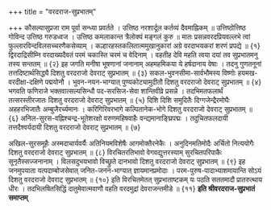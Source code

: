 +++
title = "वरदराज-सुप्रभातम्"

+++
कौसल्यासुप्रजा राम पूर्वा सन्ध्या प्रवर्तते । 
उत्तिष्ठ नरशार्दूल कर्तव्यं दैवमाह्निकम् ॥ 
उत्तिष्ठोत्तिष्ठ गोविन्द उत्तिष्ठ गरुडध्वज । 
उत्तिष्ठ कमलाकान्त त्रैलोक्यं मङ्गलं कुरु ॥ 
मातः प्रसन्नवरदप्रियवल्लभे त्वां 
फुल्लारविन्दविलसच्चरणैकसेव्याम् । 
कल्हारहस्तकलितात्ममुखानुकारां 
अग्रे वरदाभयकरां शरणं प्रपद्ये ॥ {१} 
द्विरदाद्रिसीम्नि वरदाख्यदैवतं 
परमं चकास्ति चरमं च वेदिनाम् । 
वहतीह देवि महति त्वया दयां 
तव सुप्रभातमनु तस्य सन्ततम् ॥ {२} 
इह जगति मनीषा भूषणानां जनानाम् 
अहमहमिकया ये हर्षदानाय वेषाः । 
तदनु गुणतनूनां तत्तदिष्टार्थसिद्ध्यै 
दिशतु वरदराजो देवराट् सुप्रभातम् ॥ {३} 
सकल-भुवनसीमा-सार्वभौमस्य विष्णोः 
हयमख-वरदीक्षा-दक्षिणे पद्मयोनौ । 
भुवन-नयन-भाग्यात् पुण्यकोट्यामुदीतौ 
दिशतु वरदराजो देवराट् सुप्रभातम् ॥ {४} 
भगवति फणिराजे भक्तवात्सल्यसिन्धौ 
पद-सरसिज-सेवा शान्तिवीव्रे प्रसन्ने । 
तदभिमतफलार्थं तत्सरस्तीरजातः 
दिशतु वरदराजो देवराट् सुप्रभातम् ॥ {५} 
दिशि दिशि समुदितैः दिग्गजेन्द्रैरमोघैः 
अहहरभिजातैः अम्बुजैरर्च्यमानः । 
करिगिरिवरभागे कल्पितानेक-भोगे 
दिशतु वरदराजो देवराट् सुप्रभातम् ॥ {६} 
अनिल-सुरस-वह्निश्चन्द्र-भूतेशरक्षो 
वरुणमहिषवाहैः वन्द्यमानाङ्घ्रिपद्मः । 
तदुचितफलदायी तत्तदैश्वर्यदायी 
दिशतु वरदराजो देवराट् सुप्रभातम् ॥ {७}



अखिल-सुरसमूहैः अस्मदाचार्यवर्यैः 
अतिनियमविशेषैः आगमोक्तैरनेकैः । 
अनुदिनमतिमोदैः अर्चितो नित्ययोगैः 
दिशतु वरदराजो देवराट् सुप्रभातम् ॥ {८} 
विरचितरतिभावो वेगवद्युत्तरस्याम् 
सुरचितपरिपाकैः सूनृतैस्सज्जनानाम् । 
विलसदुभयभावो विच्छ्रुते दानभावो 
दिशतु वरदराजो देवराट् सुप्रभातम् ॥ {९} 
इह जनमुपयाता यत्पदाम्बोजसेवात् 
जनित-जनन-भाग्यात् ज्ञायमानप्रमोदाः । 
परम-पुरुष-पादाभ्याशमायान्ति सोऽयं 
दिशतु वरदराजो देवराट् सुप्रभातम् ॥ {१०} 
इति विरचितमेतत् सुप्रभाताष्टकम् यः 
पठति सततमादौ प्रातरुत्थाय धीरः । 
तदभिलषितसिद्धिं दातुमेवात्मवाणौ 
वहति वरदमुद्रां देवराजन्तमीडे ॥ {११} 
**इति श्रीवरदराज-सुप्रभातं समाप्तम्**
